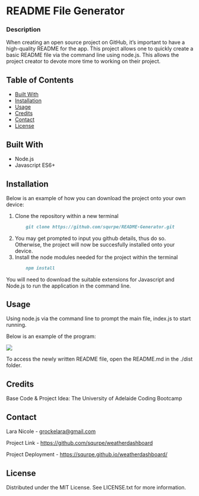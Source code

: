 # README File Generator

  ### Description
  When creating an open source project on GitHub, it’s important to have a high-quality README for the app. This project allows one to quickly create a basic README file via the command line using node.js. This allows the project creator to devote more time to working on their project.

  ## Table of Contents
  
  - [Built With](#built-with)
  - [Installation](#installation)
  - [Usage](#usage)
  - [Credits](#credits)
  - [Contact](#contact)
  - [License](#license)

  ## Built With
  
  - Node.js
  - Javascript ES6+

  ## Installation
  
  Below is an example of how you can download the project onto your own device:

  1. Clone the repository within a new terminal
      ```md
          git clone https://github.com/squrpe/README-Generator.git
      ```
  2. You may get prompted to input you github details, thus do so. Otherwise, the project will now be succesfully installed onto your device.
  3. Install the node modules needed for the project within the terminal
      ```md
          npm install
      ```

  You will need to download the suitable extensions for Javascript and Node.js to run the application in the command line.

  ## Usage
  Using node.js via the command line to prompt the main file, index.js to start running.

  Below is an example of the program:

  ![](./img/example.gif)

  To access the newly written README file, open the README.md in the ./dist folder.
  
  ## Credits

  Base Code & Project Idea: The University of Adelaide Coding Bootcamp

  ## Contact
  
  Lara Nicole - [grockelara@gmail.com](grockelara@gmail.com)
  
  Project Link - https://github.com/squrpe/weatherdashboard
  
  Project Deployment - https://squrpe.github.io/weatherdashboard/
  
  ## License
  
  Distributed under the MIT License. See LICENSE.txt for more information.
